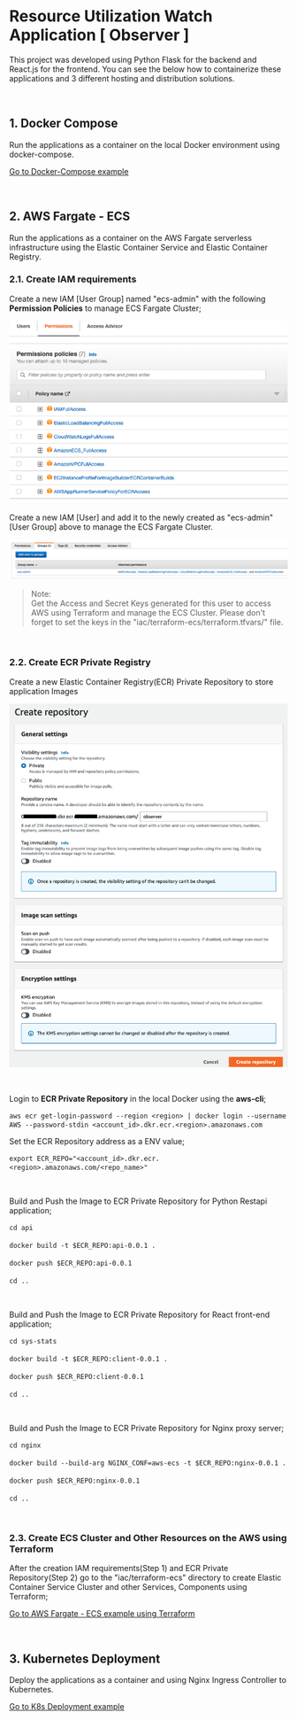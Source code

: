 # Resource Utilization Watch Application [ Observer ]

This project was developed using Python Flask for the backend and React.js for the frontend. You can see the below how to containerize these applications and 3 different hosting and distribution solutions.

<br/>

## 1. Docker Compose

Run the applications as a container on the local Docker environment using docker-compose.

[Go to Docker-Compose example](iac/docker-compose#section)

<br/>

## 2. AWS Fargate - ECS

Run the applications as a container on the AWS Fargate serverless infrastructure using the Elastic Container Service and Elastic Container Registry.

### 2.1. Create IAM requirements

Create a new IAM [User Group] named "ecs-admin" with the following **Permission Policies** to manage ECS Fargate Cluster;

![AWS - ECS - Administrator User Role](assets/ecs-admin-user-role.png)

Create a new IAM [User] and add it to the newly created as "ecs-admin" [User Group] above to manage the ECS Fargate Cluster.

![AWS - ECS - Administrator User](assets/ecs-admin-user.png)

> Note: \
Get the Access and Secret Keys generated for this user to access AWS using Terraform and manage the ECS Cluster. Please don't forget to set the keys in the "iac/terraform-ecs/terraform.tfvars/" file.

<br/>

### 2.2. Create ECR Private Registry

Create a new Elastic Container Registry(ECR) Private Repository to store application Images

![ECR - Private Repository](assets/ecr-create-private-repo.png)

<br/>


Login to **ECR Private Repository** in the local Docker using the **aws-cli**;
```local
aws ecr get-login-password --region <region> | docker login --username AWS --password-stdin <account_id>.dkr.ecr.<region>.amazonaws.com
```

Set the ECR Repository address as a ENV value;
```local
export ECR_REPO="<account_id>.dkr.ecr.<region>.amazonaws.com/<repo_name>"
```
<br/>

Build and Push the Image to ECR Private Repository for Python Restapi application;
```local
cd api

docker build -t $ECR_REPO:api-0.0.1 .

docker push $ECR_REPO:api-0.0.1

cd ..
```
<br/>

Build and Push the Image to ECR Private Repository for React front-end application;
```local
cd sys-stats

docker build -t $ECR_REPO:client-0.0.1 .

docker push $ECR_REPO:client-0.0.1

cd ..
```
<br/>

Build and Push the Image to ECR Private Repository for Nginx proxy server;
```local
cd nginx

docker build --build-arg NGINX_CONF=aws-ecs -t $ECR_REPO:nginx-0.0.1 .

docker push $ECR_REPO:nginx-0.0.1

cd ..
```

<br/>

### 2.3. Create ECS Cluster and Other Resources on the AWS using Terraform

After the creation IAM requirements(Step 1) and ECR Private Repository(Step 2) go to the "iac/terraform-ecs" directory to create Elastic Container Service Cluster and other Services, Components using Terraform;

[Go to AWS Fargate - ECS example using Terraform](iac/terraform-ecs#section)

<br/>

## 3. Kubernetes Deployment

Deploy the applications as a container and using Nginx Ingress Controller to Kubernetes.

[Go to K8s Deployment example](iac/k8s#section)
